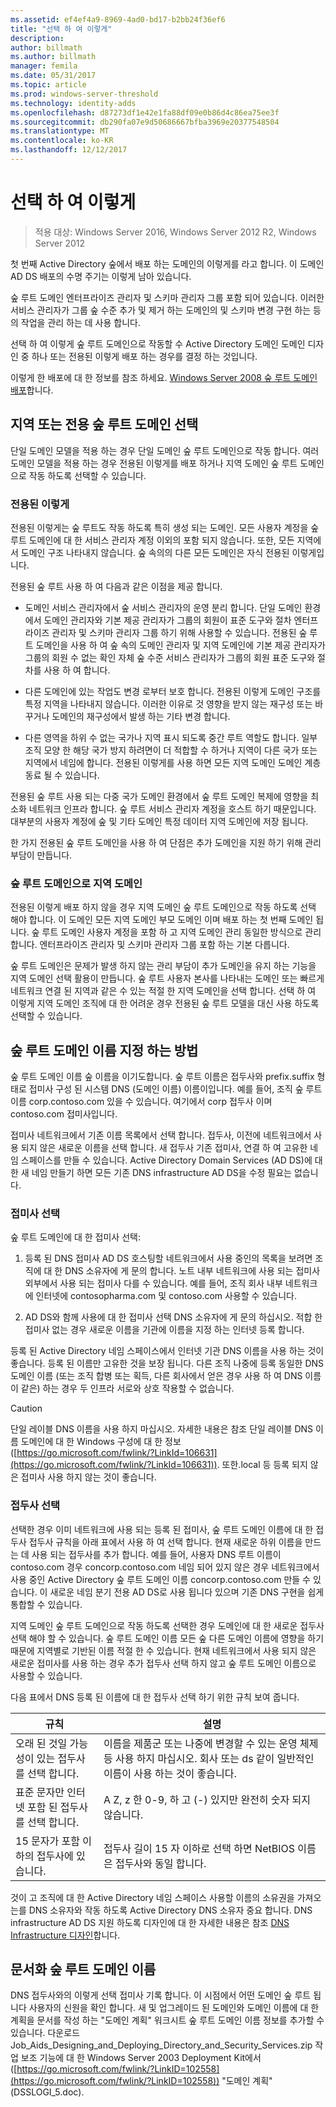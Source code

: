 ```yaml
---
ms.assetid: ef4ef4a9-8969-4ad0-bd17-b2bb24f36ef6
title: "선택 하 여 이렇게"
description: 
author: billmath
ms.author: billmath
manager: femila
ms.date: 05/31/2017
ms.topic: article
ms.prod: windows-server-threshold
ms.technology: identity-adds
ms.openlocfilehash: d87273df1e42e1fa88df09e0b86d4c86ea75ee3f
ms.sourcegitcommit: db290fa07e9d50686667bfba3969e20377548504
ms.translationtype: MT
ms.contentlocale: ko-KR
ms.lasthandoff: 12/12/2017
---
```

# <a name="selecting-the-forest-root-domain"></a>선택 하 여 이렇게

>적용 대상: Windows Server 2016, Windows Server 2012 R2, Windows Server 2012

첫 번째 Active Directory 숲에서 배포 하는 도메인의 이렇게를 라고 합니다. 이 도메인 AD DS 배포의 수명 주기는 이렇게 남아 있습니다.  
  
숲 루트 도메인 엔터프라이즈 관리자 및 스키마 관리자 그룹 포함 되어 있습니다. 이러한 서비스 관리자가 그룹 숲 수준 추가 및 제거 하는 도메인의 및 스키마 변경 구현 하는 등의 작업을 관리 하는 데 사용 합니다.  
  
선택 하 여 이렇게 숲 루트 도메인으로 작동할 수 Active Directory 도메인 도메인 디자인 중 하나 또는 전용된 이렇게 배포 하는 경우를 결정 하는 것입니다.  
  
이렇게 한 배포에 대 한 정보를 참조 하세요. [Windows Server 2008 숲 루트 도메인 배포](https://technet.microsoft.com/library/cc731174.aspx)합니다.  
  
## <a name="choosing-a-regional-or-dedicated-forest-root-domain"></a>지역 또는 전용 숲 루트 도메인 선택  
단일 도메인 모델을 적용 하는 경우 단일 도메인 숲 루트 도메인으로 작동 합니다. 여러 도메인 모델을 적용 하는 경우 전용된 이렇게를 배포 하거나 지역 도메인 숲 루트 도메인으로 작동 하도록 선택할 수 있습니다.  
  
### <a name="dedicated-forest-root-domain"></a>전용된 이렇게  
전용된 이렇게는 숲 루트도 작동 하도록 특히 생성 되는 도메인. 모든 사용자 계정을 숲 루트 도메인에 대 한 서비스 관리자 계정 이외의 포함 되지 않습니다. 또한, 모든 지역에서 도메인 구조 나타내지 않습니다. 숲 속의의 다른 모든 도메인은 자식 전용된 이렇게입니다.  
  
전용된 숲 루트 사용 하 여 다음과 같은 이점을 제공 합니다.  
  
-   도메인 서비스 관리자에서 숲 서비스 관리자의 운영 분리 합니다. 단일 도메인 환경에서 도메인 관리자와 기본 제공 관리자가 그룹의 회원이 표준 도구와 절차 엔터프라이즈 관리자 및 스키마 관리자 그룹 하기 위해 사용할 수 있습니다. 전용된 숲 루트 도메인을 사용 하 여 숲 속의 도메인 관리자 및 지역 도메인에 기본 제공 관리자가 그룹의 회원 수 없는 확인 자체 숲 수준 서비스 관리자가 그룹의 회원 표준 도구와 절차를 사용 하 여 합니다.  
  
-   다른 도메인에 있는 작업도 변경 로부터 보호 합니다. 전용된 이렇게 도메인 구조를 특정 지역을 나타내지 않습니다. 이러한 이유로 것 영향을 받지 않는 재구성 또는 바꾸거나 도메인의 재구성에서 발생 하는 기타 변경 합니다.  
  
-   다른 영역을 하위 수 없는 국가나 지역 표시 되도록 중간 루트 역할도 합니다. 일부 조직 모양 한 해당 국가 방지 하려면이 더 적합할 수 하거나 지역이 다른 국가 또는 지역에서 네임에 합니다. 전용된 이렇게를 사용 하면 모든 지역 도메인 도메인 계층 동료 될 수 있습니다.  
  
전용된 숲 루트 사용 되는 다중 국가 도메인 환경에서 숲 루트 도메인 복제에 영향을 최소화 네트워크 인프라 합니다. 숲 루트 서비스 관리자 계정을 호스트 하기 때문입니다. 대부분의 사용자 계정에 숲 및 기타 도메인 특정 데이터 지역 도메인에 저장 됩니다.  
  
한 가지 전용된 숲 루트 도메인을 사용 하 여 단점은 추가 도메인을 지원 하기 위해 관리 부담이 만듭니다.  
  
### <a name="regional-domain-as-a-forest-root-domain"></a>숲 루트 도메인으로 지역 도메인  
전용된 이렇게 배포 하지 않을 경우 지역 도메인 숲 루트 도메인으로 작동 하도록 선택 해야 합니다. 이 도메인 모든 지역 도메인 부모 도메인 이며 배포 하는 첫 번째 도메인 됩니다. 숲 루트 도메인 사용자 계정을 포함 하 고 지역 도메인 관리 동일한 방식으로 관리 합니다. 엔터프라이즈 관리자 및 스키마 관리자 그룹 포함 하는 기본 다릅니다.  
  
숲 루트 도메인은 문제가 발생 하지 않는 관리 부담이 추가 도메인을 유지 하는 기능을 지역 도메인 선택 활용이 만듭니다. 숲 루트 사용자 본사를 나타내는 도메인 또는 빠르게 네트워크 연결 된 지역과 같은 수 있는 적절 한 지역 도메인을 선택 합니다. 선택 하 여 이렇게 지역 도메인 조직에 대 한 어려운 경우 전용된 숲 루트 모델을 대신 사용 하도록 선택할 수 있습니다.  
  
## <a name="assigning-the-forest-root-domain-name"></a>숲 루트 도메인 이름 지정 하는 방법  
숲 루트 도메인 이름 숲 이름을 이기도합니다. 숲 루트 이름은 접두사와 prefix.suffix 형태로 접미사 구성 된 시스템 DNS (도메인 이름) 이름이입니다. 예를 들어, 조직 숲 루트 이름 corp.contoso.com 있을 수 있습니다. 여기에서 corp 접두사 이며 contoso.com 접미사입니다.  
  
접미사 네트워크에서 기존 이름 목록에서 선택 합니다. 접두사, 이전에 네트워크에서 사용 되지 않은 새로운 이름을 선택 합니다. 새 접두사 기존 접미사, 연결 하 여 고유한 네임 스페이스를 만들 수 있습니다. Active Directory Domain Services (AD DS)에 대 한 새 네임 만들기 하면 모든 기존 DNS infrastructure AD DS을 수정 필요는 없습니다.  
  
### <a name="selecting-a-suffix"></a>접미사 선택  
숲 루트 도메인에 대 한 접미사 선택:  
  
1.  등록 된 DNS 접미사 AD DS 호스팅할 네트워크에서 사용 중인의 목록을 보려면 조직에 대 한 DNS 소유자에 게 문의 합니다. 노트 내부 네트워크에 사용 되는 접미사 외부에서 사용 되는 접미사 다를 수 있습니다. 예를 들어, 조직 회사 내부 네트워크에 인터넷에 contosopharma.com 및 contoso.com 사용할 수 있습니다.  
  
2.  AD DS와 함께 사용에 대 한 접미사 선택 DNS 소유자에 게 문의 하십시오. 적합 한 접미사 없는 경우 새로운 이름을 기관에 이름을 지정 하는 인터넷 등록 합니다.  
  
등록 된 Active Directory 네임 스페이스에서 인터넷 기관 DNS 이름을 사용 하는 것이 좋습니다. 등록 된 이름만 고유한 것을 보장 됩니다. 다른 조직 나중에 등록 동일한 DNS 도메인 이름 (또는 조직 합병 또는 획득, 다른 회사에서 얻은 경우 사용 하 여 DNS 이름이 같은) 하는 경우 두 인프라 서로와 상호 작용할 수 없습니다.  
  
> [!CAUTION]  
> 단일 레이블 DNS 이름을 사용 하지 마십시오. 자세한 내용은 참조 단일 레이블 DNS 이름 도메인에 대 한 Windows 구성에 대 한 정보 ([https://go.microsoft.com/fwlink/?LinkId=106631](https://go.microsoft.com/fwlink/?LinkId=106631)). 또한.local 등 등록 되지 않은 접미사 사용 하지 않는 것이 좋습니다.  
  
### <a name="selecting-a-prefix"></a>접두사 선택  
선택한 경우 이미 네트워크에 사용 되는 등록 된 접미사, 숲 루트 도메인 이름에 대 한 접두사 접두사 규칙을 아래 표에서 사용 하 여 선택 합니다. 현재 새로운 하위 이름을 만드는 데 사용 되는 접두사를 추가 합니다. 예를 들어, 사용자 DNS 루트 이름이 contoso.com 경우 concorp.contoso.com 네임 되어 있지 않은 경우 네트워크에서 사용 중인 Active Directory 숲 루트 도메인 이름 concorp.contoso.com 만들 수 있습니다. 이 새로운 네임 분기 전용 AD DS로 사용 됩니다 있으며 기존 DNS 구현을 쉽게 통합할 수 있습니다.  
  
지역 도메인 숲 루트 도메인으로 작동 하도록 선택한 경우 도메인에 대 한 새로운 접두사 선택 해야 할 수 있습니다. 숲 루트 도메인 이름 모든 숲 다른 도메인 이름에 영향을 하기 때문에 지역별로 기반된 이름 적절 한 수 있습니다. 현재 네트워크에서 사용 되지 않은 새로운 접미사를 사용 하는 경우 추가 접두사 선택 하지 않고 숲 루트 도메인 이름으로 사용할 수 있습니다.  
  
다음 표에서 DNS 등록 된 이름에 대 한 접두사 선택 하기 위한 규칙 보여 줍니다.  
  
|규칙|설명|  
|--------|---------------|  
|오래 된 것일 가능성이 있는 접두사를 선택 합니다.|이름을 제품군 또는 나중에 변경할 수 있는 운영 체제 등 사용 하지 마십시오. 회사 또는 ds 같이 일반적인 이름이 사용 하는 것이 좋습니다.|  
|표준 문자만 인터넷 포함 된 접두사를 선택 합니다.|A Z, z 한 0-9, 하 고 (-) 있지만 완전히 숫자 되지 않습니다.|  
|15 문자가 포함 이하의 접두사에 있습니다.|접두사 길이 15 자 이하로 선택 하면 NetBIOS 이름은 접두사와 동일 합니다.|  
  
것이 고 조직에 대 한 Active Directory 네임 스페이스 사용할 이름의 소유권을 가져오는를 DNS 소유자와 작동 하도록 Active Directory DNS 소유자 중요 합니다. DNS infrastructure AD DS 지원 하도록 디자인에 대 한 자세한 내용은 참조 [DNS Infrastructure 디자인](../../ad-ds/plan/Creating-a-DNS-Infrastructure-Design.md)합니다.  
  
## <a name="documenting-the-forest-root-domain-name"></a>문서화 숲 루트 도메인 이름  
DNS 접두사와의 이렇게 선택 접미사 기록 합니다. 이 시점에서 어떤 도메인 숲 루트 됩니다 사용자의 신원을 확인 합니다. 새 및 업그레이드 된 도메인와 도메인 이름에 대 한 계획을 문서를 작성 하는 "도메인 계획" 워크시트 숲 루트 도메인 이름 정보를 추가할 수 있습니다. 다운로드 Job_Aids_Designing_and_Deploying_Directory_and_Security_Services.zip 작업 보조 기능에 대 한 Windows Server 2003 Deployment Kit에서 ([https://go.microsoft.com/fwlink/?LinkID=102558](https://go.microsoft.com/fwlink/?LinkID=102558)) "도메인 계획" (DSSLOGI_5.doc).  
  


